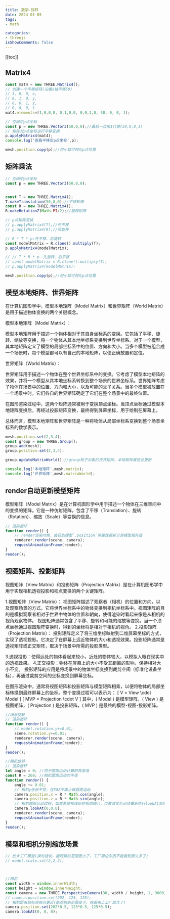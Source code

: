 ```yaml
---
title: 数学-矩阵
date: 2024-01-05
tags: 
- math

categories:
- threejs
isShowComments: false
---
```


<Boxx/>

<!-- more -->

[[toc]]

## Matrix4
```javascript
const mat4 = new THREE.Matrix4();
// 创建一个平移矩阵(沿着x轴平移50)
// 1, 0, 0, x,
// 0, 1, 0, y,
// 0, 0, 1, z,
// 0, 0, 0, 1
mat4.elements=[1,0,0,0, 0,1,0,0, 0,0,1,0, 50, 0, 0, 1];

// 空间中p点坐标
const p = new THREE.Vector3(50,0,0);//最后一位用1代替(50,0,0,1)
// 矩阵对p点坐标进行平移变换
p.applyMatrix4(mat4);
console.log('查看平移后p点坐标',p);

mesh.position.copy(p);//用小球可视化p点位置
```
## 矩阵乘法
```javascript
// 空间中p点坐标
const p = new THREE.Vector3(50,0,0);


const T = new THREE.Matrix4();
T.makeTranslation(50,0,0);//平移矩阵
const R = new THREE.Matrix4();
R.makeRotationZ(Math.PI/2);//旋转矩阵

// p点矩阵变换
// p.applyMatrix4(T);//先平移
// p.applyMatrix4(R);//后旋转

// R * T * p:先平移、后旋转
const modelMatrix = R.clone().multiply(T);
p.applyMatrix4(modelMatrix);

// // T * R * p：先旋转、后平移
// const modelMatrix = R.clone().multiply(T);
// p.applyMatrix4(modelMatrix);

mesh.position.copy(p);//用小球可视化p点位置
```
## 模型本地矩阵、世界矩阵
在计算机图形学中，模型本地矩阵（Model Matrix）和世界矩阵（World Matrix）是用于描述物体变换的两个关键概念。

模型本地矩阵（Model Matrix）：

模型本地矩阵用于描述一个物体相对于其自身坐标系的变换。它包括了平移、旋转、缩放等变换，将一个物体从其本地坐标系变换到世界坐标系。对于一个模型，其本地矩阵定义了模型的局部坐标系中的位置、方向和大小。当多个模型被组合成一个场景时，每个模型都可以有自己的本地矩阵，以便正确放置和定位。

世界矩阵（World Matrix）：

世界矩阵用于描述一个物体在整个世界坐标系中的变换。它考虑了模型本地矩阵的效果，并将一个模型从其本地坐标系转换到整个场景的世界坐标系。世界矩阵考虑了物体在场景中的位置、方向和大小，以及可能的父子关系。当多个模型被放置在一个场景中时，它们各自的世界矩阵确定了它们在整个场景中的最终位置。

在图形渲染过程中，这两个矩阵通常被用于变换顶点坐标。当顶点坐标通过模型本地矩阵变换后，再经过投影矩阵变换，最终得到屏幕坐标，用于绘制在屏幕上。

总体而言，模型本地矩阵和世界矩阵是一种将物体从局部坐标系变换到整个场景坐标系的数学表示。
```javascript
mesh.position.set(2,3,4);
const group = new THREE.Group();
group.add(mesh);
group.position.set(2,3,4);

group.updateMatrixWorld();//group和子对象的世界矩阵、本地矩阵属性会更新

console.log('本地矩阵',mesh.matrix);
console.log('世界矩阵',mesh.matrixWorld);
```
## render自动更新模型矩阵
模型矩阵（Model Matrix）是在计算机图形学中用于描述一个物体在三维空间中的变换的矩阵。它是一种仿射矩阵，包含了平移（Translation）、旋转（Rotation）、缩放（Scale）等变换的信息。
```javascript
// 渲染循环
function render() {
    // render渲染时候，会获取模型`.position`等属性更新计算模型矩阵值
    renderer.render(scene, camera);
    requestAnimationFrame(render);
}
render();
```
## 视图矩阵、投影矩阵
视图矩阵（View Matrix）和投影矩阵（Projection Matrix）是在计算机图形学中用于实现相机透视投影和视点变换的两个关键矩阵。

1.视图矩阵（View Matrix）：
视图矩阵描述了观察者（相机）的位置和方向，以及观察场景的方式。它将世界坐标系中的物体变换到相机坐标系中。视图矩阵的目的是模拟观察者相对于世界中物体的位置和朝向，使得渲染时看起来像是从相机的视角观察物体。
视图矩阵通常包含了平移、旋转和可能的缩放等变换。当一个顶点坐标通过视图矩阵变换时，得到的坐标将是相对于相机的视角。
2.投影矩阵（Projection Matrix）：
投影矩阵定义了将三维坐标映射到二维屏幕坐标的方式，实现了透视投影。它决定了在屏幕上远近物体的大小和透视效果。投影矩阵通常是透视矩阵或正交矩阵，取决于场景中所需的投影类型。


3.透视投影：使得远处的物体看起来较小，近处的物体较大，以模拟人眼在现实中的透视效果。
4.正交投影：物体在屏幕上的大小不受其距离的影响，保持相对大小不变。
投影矩阵的应用是将场景中的物体坐标变换到裁剪空间（标准化设备坐标），再通过裁剪空间的坐标变换到屏幕坐标。

在图形渲染中，通常将视图矩阵和投影矩阵与模型矩阵相乘，以便将物体的局部坐标转换到最终屏幕上的坐标。整个变换过程可以表示为：
[ V = View \cdot Model ]
[ MVP = Projection \cdot V ]
其中，( Model ) 是模型矩阵，( View ) 是视图矩阵，( Projection ) 是投影矩阵，( MVP ) 是最终的模型-视图-投影矩阵。
```javascript
//场景旋转
// 渲染循环
function render() {
    // model.rotation.y+=0.01;
    scene.rotation.y+=0.01;
    renderer.render(scene, camera);
    requestAnimationFrame(render);
}
render();

//相机旋转
// 渲染循环
let angle = 0; //用于圆周运动计算的角度值
const R = 260; //相机圆周运动的半径
function render() {
    angle += 0.01;
    // 相机y坐标不变，在XOZ平面上做圆周运动
    camera.position.x = R * Math.cos(angle);
    camera.position.z = R * Math.sin(angle);
    // 相机圆周运动过程，如果希望视线始终指向圆心，位置改变后必须重新执行lookAt指向圆心
    camera.lookAt(0,0,0);
    renderer.render(scene, camera);
    requestAnimationFrame(render);
}
render();
```
## 模型和相机分别缩放场景
```javascript
// 放大工厂模型(换句话说，能观察的范围更小了，工厂周边东西不能看到那么多了)
// model.scale.set(2,2,2);



//相机
const width = window.innerWidth;
const height = window.innerHeight;
const camera = new THREE.PerspectiveCamera(30, width / height, 1, 3000);
// camera.position.set(202, 123, 125);
// 相机距离目标观察点更近(能观察到范围变小，在画布上工厂放大了)
camera.position.set(202*0.5, 123*0.5, 125*0.5);
camera.lookAt(0, 0, 0);
```
